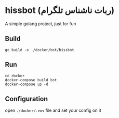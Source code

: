# hissbot (ربات ناشناس تلگرام)
A simple golang project, just for fun

## Build
`go build -o ./docker/bot/hissbot`

## Run
```
cd docker
docker-compose build bot
docker-compose up -d
```

## Configuration
open `./docker/.env` file and set your config on it